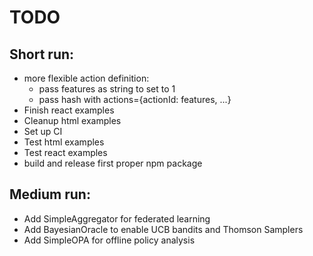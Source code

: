# TODO

## Short run:

- more flexible action definition:
    - pass features as string to set to 1
    - pass hash with actions={actionId: features, ...}
- Finish react examples
- Cleanup html examples
- Set up CI
- Test html examples
- Test react examples
- build and release first proper npm package

## Medium run:

- Add SimpleAggregator for federated learning
- Add BayesianOracle to enable UCB bandits and Thomson Samplers
- Add SimpleOPA for offline policy analysis
